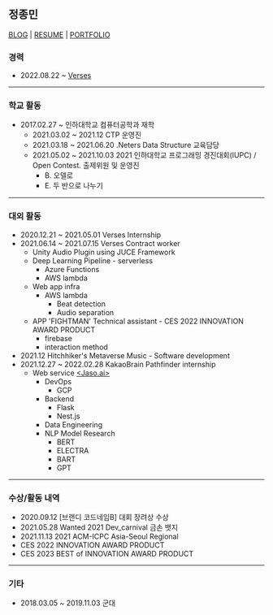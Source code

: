 ## 정종민
[BLOG](https://blog.naver.com/jjmjm2002) | [RESUME](https://tringles.notion.site/_Resume-c9eef5017cc849308329907596bc14b1) | [PORTFOLIO](https://tringles.notion.site/_Portfolio-5b9f7d02568b43d895070dce23a63c4b)

### 경력
+ 2022.08.22 ~ [Verses](https://www.verses.kr/)

- - -

### 학교 활동
+ 2017.02.27 ~ 인하대학교 컴퓨터공학과 재학
  + 2021.03.02 ~ 2021.12 CTP 운영진
  + 2021.03.18 ~ 2021.06.20 .Neters Data Structure 교육담당
  + 2021.05.02 ~ 2021.10.03 2021 인하대학교 프로그래밍 경진대회(IUPC) / Open Contest. 출제위원 및 운영진
    + B. 오델로
    + E. 두 반으로 나누기

- - -

### 대외 활동
+ 2020.12.21 ~ 2021.05.01 Verses Internship
+ 2021.06.14 ~ 2021.07.15 Verses Contract worker
  + Unity Audio Plugin using JUCE Framework
  + Deep Learning Pipeline - serverless
    + Azure Functions
    + AWS lambda
  + Web app infra
    + AWS lambda
      + Beat detection
      + Audio separation
  + APP 'FIGHTMAN' Technical assistant - CES 2022 INNOVATION AWARD PRODUCT
    + firebase
    + interaction method
+ 2021.12 Hitchhiker's Metaverse Music - Software development
+ 2021.12.27 ~ 2022.02.28 KakaoBrain Pathfinder internship
  + Web service [<Jaso.ai>](https://github.com/pathfider-muzi/jaso.ai)
    + DevOps
      + GCP
    + Backend
      + Flask
      + Nest.js
    + Data Engineering
    + NLP Model Research
      + BERT
      + ELECTRA
      + BART
      + GPT

- - -

### 수상/활동 내역
+ 2020.09.12 [브랜디 코드네임B] 대회 장려상 수상
+ 2021.05.28 Wanted 2021 Dev_carnival 금손 뱃지
+ 2021.11.13 2021 ACM-ICPC Asia-Seoul Regional
+ CES 2022 INNOVATION AWARD PRODUCT
+ CES 2023 BEST of INNOVATION AWARD PRODUCT

- - -

### 기타
+ 2018.03.05 ~ 2019.11.03 군대
